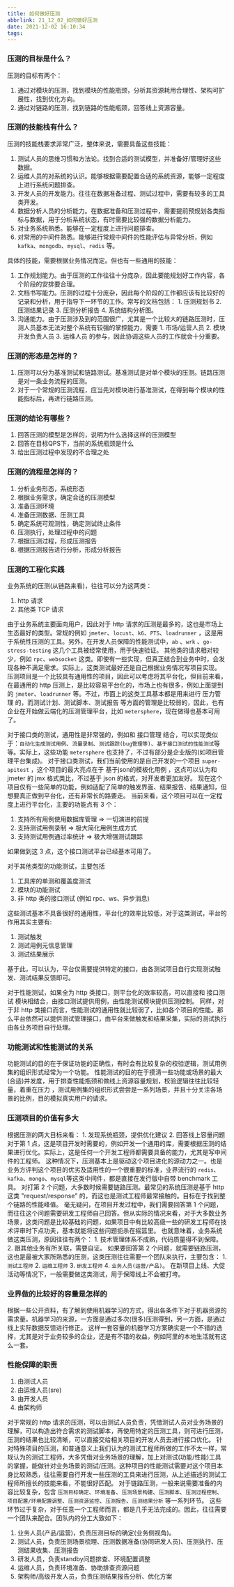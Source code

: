 ```yaml
---
title: 如何做好压测
abbrlink: 21_12_02_如何做好压测
date: 2021-12-02 16:10:34
tags:
---
```

### 压测的目标是什么？
压测的目标有两个：
1. 通过对模块的压测，找到模块的性能瓶颈，分析其资源耗用合理性、架构可扩展性，找到优化方向。
2. 通过对链路的压测，找到链路的性能瓶颈，回答线上资源容量。

### 压测的技能栈有什么？
压测的技能栈要求非常广泛，整体来说，需要具备这些技能：
1. 测试人员的思维习惯和方法论。找到合适的测试模型，并准备好/管理好这些数据。
2. 运维人员的对系统的认识。能够根据需要配置合适的系统资源，能够一定程度上进行系统问题排查。
3. 开发人员的开发能力。往往在数据准备过程、测试过程中，需要有较多的工具类开发。
4. 数据分析人员的分析能力。在数据准备和压测过程中，需要提前预规划各类指标与数据，用于分析系统状态，有时需要比较强的数据分析能力。
5. 对业务系统熟悉。能够在一定程度上进行问题排查。
6. 对常用的中间件熟悉。能够进行常规中间件的性能评估与异常分析，例如 `kafka`、`mongodb`、`mysql`、`redis` 等。

具体的技能，需要根据业务情况而定。但也有一些通用的技能：
1. 工作规划能力。由于压测的工作往往十分庞杂，因此要能规划好工作内容，各个阶段的安排要合理。
2. 文档书写能力。压测的过程十分庞杂，因此每个阶段的工作都应该有比较好的记录和分析，用于指导下一环节的工作。常写的文档包括： 1.  压测规划书  2. 压测结果记录   3. 压测分析报告  4. 系统结构分析图。
3. 沟通能力。由于压测涉及到的范围很广，尤其是一个比较大的链路压测时，压测人员基本无法对整个系统有较强的掌控能力，需要 1. 市场/运营人员  2. 模块开发负责人员  3. 运维人员  的参与，因此协调这些人员的工作就会十分重要。


### 压测的形态是怎样的？
1. 压测可以分为基准测试和链路测试。基准测试是对单个模块的压测。链路压测是对一条业务流程的压测。
2. 对于一个常规的压测流程，应当先对模块进行基准测试，在得到每个模块的性能指标后，再进行链路压测。


### 压测的结论有哪些？
1. 回答压测的模型是怎样的，说明为什么选择这样的压测模型
2. 回答在目标QPS下，当前的系统瓶颈是什么
3. 给出压测过程中发现的不合理之处

### 压测的流程是怎样的？
1. 分析业务形态，系统形态
2. 根据业务需求，确定合适的压测模型
3. 准备压测环境
4. 准备压测数据、压测工具
5. 确定系统可观测性，确定测试终止条件
6. 压测执行，处理过程中的问题
7. 根据压测过程，形成压测报告
8. 根据压测报告进行分析，形成分析报告

### 压测的工程化实践
业务系统的压测(从链路来看)，往往可以分为这两类：
1. http 请求
2. 其他类 TCP 请求

由于业务系统主要面向用户，因此对于 http 请求的压测是最多的，这也是市场上生态最好的类型。常规的例如 `jmeter`、`locust`、`k6`、`PTS`、`loadrunner` ，这是用于系统性压测的工具。另外，在开发人员保障的性能测试中，`ab` 、`wrk` 、`go-stress-testing`  这几个工具被经常使用，用于快速验证。
其他类的请求相对较少，例如 `rpc`、`websocket` 这类。即使有一些实现，但真正结合到业务中时，会发现各种不满足需求。实际上，这类测试最好还是自己根据业务情况写项目实现。
压测项目是一个比较具有通用性的项目，因此可以考虑将其平台化，但目前来看，在最通用的 http 压测上，是比较容易平台化的，市场上也有很多，例如上面提到的 `jmeter`、`loadrunner` 等。不过，市面上的这类工具基本都是用来进行 压力管理 的，而测试计划、测试脚本、测试报告 等方面的管理是比较弱的，因此，也有企业在开始做云端化的压测管理平台，比如 `metersphere`，现在做得也基本可用了。

对于接口类的测试，通用性是非常强的，例如和 接口管理 结合，可以实现类似于：`自动化生成测试用例`、`流量录制`、`测试跟踪(bug管理等)`、`基于接口测试的性能测试`等等。实际上，这些功能 `metersphere` 也支持了，不过有部分是企业版的(如项目管理平台集成)。
对于接口类测试，我们当前使用的是自己开发的一个项目 `super-apitest` ，这个项目的最大亮点在于 基于json的模板化用例 ，这点可以认为和 jmeter 的 jmx 格式类比，不过基于 json 的格式，对开发者更加友好。
现在这个项目仅有一些简单的功能，例如适配了简单的触发界面、结果报告、结果通知，但想要真正做到平台化，还有非常长的路要走。
当前来看，这个项目可以在一定程度上进行平台化，主要的功能点有 3 个：
1. 支持所有用例使用数据库管理 => 一切演进的前提
2. 支持测试用例录制 => 极大简化用例生成方式
3. 支持测试用例通过率统计 => 极大增强测试跟踪

如果做到这 3 点，这个接口测试平台已经基本可用了。

对于其他类型的功能测试，主要包括
1. 工具库的单测和覆盖度测试
2. 模块的功能测试
3. 非 http 类的接口测试 (例如 rpc、ws、异步消息)

这些测试基本不具备很好的通用性，平台化的效率比较低，对于这类测试，平台的作用其实主要有:
1. 测试触发
2. 测试用例元信息管理
3. 测试结果展示

基于此，可以认为，平台仅需要提供特定的接口，由各测试项目自行实现测试触发、测试结果反馈即可。

对于性能测试，如果全为 http 类接口，则平台化的效率较高，可以直接和 接口测试 模块相结合，由接口测试提供用例，由性能测试模块提供压测控制。
同样，对于非 http 类接口而言，性能测试的通用性就比较弱了，比如各个项目的性能。那么平台依然可以提供测试管理接口，由平台来做触发和结果采集，实际的测试执行由各业务项目自行处理。

### 功能测试和性能测试的关系
功能测试的目的在于保证功能的正确性，有时会有比较复杂的校验逻辑，测试用例集的组织形式经常为一个功能。
性能测试的目的在于摸清一些功能或场景的最大(合适)并发度，用于排查性能瓶颈和做线上资源容量规划，校验逻辑往往比较轻量，着重在压力 ，测试用例集的组织形式尝尝是一系列场景，并且十分关注各场景的比例，目的模拟真实用户的请求。


### 压测项目的价值有多大
根据压测的两大目标来看： 1. 发现系统瓶颈，提供优化建议  2. 回答线上容量问题
对于第 1 点，这是项目开发时需要的，例如开发一个通用的库，需要根据压测的结果进行优化。实际上，这是任何一个开发工程师都需要具备的能力，尤其是写中间件的工程师。
这种情况下，压测基本上是驱动这个项目进化的源动力之一。也是业务方评判这个项目的优劣及适用性的一个很重要的标准，业界流行的 `redis`、`kafka`、`mongo`、`mysql`等这类中间件，都是直接在发行版中自带 benchmark 工具。
对打第 2 个问题，大多数时候需要链路压测。最常见的系统压测是基于 http 这类 "request/response" 的，而这也是测试工程师最常接触的。目标在于找到整个链路的性能峰值。
毫无疑问，在项目开发过程中，我们需要回答第 1 个问题，而往往这个问题需要研发工程师自己回答。但从实际的情况来看，对于大多数业务场景，这类问题是比较基础的问题，如果项目中有比较高级一些的研发工程师在技术评审时下点功夫，基本就能将这些问题扼杀在摇篮里。
也就意味着，业务系统做这类压测，原因往往有两个： 1. 技术管理体系不成熟，代码质量得不到保障。 2. 跟其他业务有所关联，需要自证。
如果要回答第 2 个问题，就需要链路压测，这也是最被大家所熟悉的压测，这类压测往往需要一个团队来执行，主要包含： 1. `测试工程师`  2. `运维工程师`  3. `研发工程师`  4. `业务人员(运营/产品)`。 在新项目上线、大促活动等情况下，一般需要做这类测试，用于保障线上不会被打垮。

### 业界做的比较好的容量是怎样的
根据一些公开资料，有了解到使用机器学习的方式，得出各条件下对于机器资源的需求量。机器学习的来源，一方面是通过多次(很多)压测得到，另一方面，是通过线上实际数据反馈进行修正。
这样一套容量的机器学习方案确实是一个不错的选择，尤其是对于业务较多的企业，还是有不错的收益，例如阿里的本地生活就有这么一套。


### 性能保障的职责
1. 由测试人员
2. 由运维人员(sre)
3. 由开发人员
4. 由架构师

对于常规的 http 请求的压测，可以由测试人员负责，凭借测试人员对业务场景的理解，可以构造出符合需求的测试脚本，再使用特定的压测工具，则可进行压测，压测的结果也比较清晰，可以直接交给相关项目的开发人员去进行接口优化。
针对特殊项目的压测，和普通意义上我们认为的测试工程师所做的工作不太一样，常规认为的测试工程师，大多凭借对业务场景的理解，加上对测试(功能/性能)工具的掌握，能做针对业务场景的测试/压测。这种项目的性能测试需要对这个项目本身比较熟悉，往往需要自行开发一些压测的工具来进行压测，从上述描述的测试工程师所擅长的技能来看，不能很好匹配。
对于链路压测，一般来说需要准备的内容比较复杂，包含 `压测目标确定`、`环境准备`、`压测场景构建`、`压测脚本`、`压测过程控制`、`项目配置/环境配置调整`、`压测资源监控`、`压测报告`、`压测结果分析` 等一系列环节。
这些环节过于复杂，对于任意一个工程师而言，都是几乎无法完成的。因此，往往需要一个团队来配合。团队内的分工大致如下：
1. 业务人员(产品/运营)，负责压测目标的确定(业务侧视角)。
2. 测试人员，负责压测场景梳理、压测数据准备(协同研发人员)、压测执行、压测结果收集、压测报告
3. 研发人员，负责standby问题排查、环境配置调整
4. 运维人员，负责环境准备、协助排查资源问题
5. 架构师/高级开发人员，负责压测结果报告分析、优化方案

